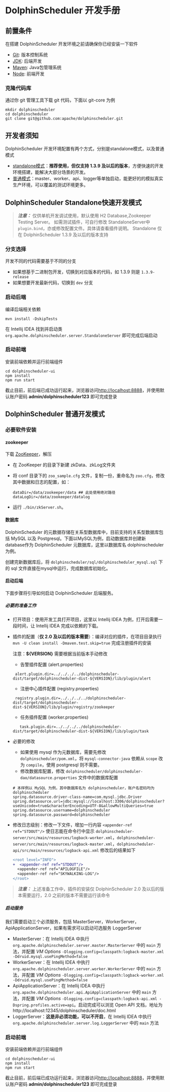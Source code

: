# DolphinScheduler 开发手册

## 前置条件

在搭建 DolphinScheduler 开发环境之前请确保你已经安装一下软件

* [Git](https://git-scm.com/downloads): 版本控制系统
* [JDK](https://www.oracle.com/technetwork/java/javase/downloads/index.html): 后端开发
* [Maven](http://maven.apache.org/download.cgi): Java包管理系统
* [Node](https://nodejs.org/en/download): 前端开发

### 克隆代码库

通过你 git 管理工具下载 git 代码，下面以 git-core 为例

```shell
mkdir dolphinscheduler
cd dolphinscheduler
git clone git@github.com:apache/dolphinscheduler.git
```

## 开发者须知

DolphinScheduler 开发环境配置有两个方式，分别是standalone模式，以及普通模式

* [standalone模式](#dolphinscheduler-standalone快速开发模式)：**推荐使用，但仅支持 1.3.9 及以后的版本**，方便快速的开发环境搭建，能解决大部分场景的开发。
* [普通模式](#dolphinscheduler-普通开发模式)：master、worker、api、logger等单独启动，能更好的的模拟真实生产环境，可以覆盖的测试环境更多。

## DolphinScheduler Standalone快速开发模式

> **_注意：_** 仅供单机开发调试使用，默认使用 H2 Database,Zookeeper Testing Server。
> 如需测试插件，可自行修改 StandaloneServer中`plugin.bind`，亦或修改配置文件。具体请查看插件说明。
> Standalone 仅在 DolphinScheduler 1.3.9 及以后的版本支持

### 分支选择

开发不同的代码需要基于不同的分支

* 如果想基于二进制包开发，切换到对应版本的代码，如 1.3.9 则是 `1.3.9-release`
* 如果想要开发最新代码，切换到 `dev` 分支

### 启动后端

编译后端相关依赖

```shell
mvn install -DskipTests
```

在 Intellij IDEA 找到并启动类 `org.apache.dolphinscheduler.server.StandaloneServer` 即可完成后端启动

### 启动前端

安装前端依赖并运行前端组件

```shell
cd dolphinscheduler-ui
npm install
npm run start
```

截止目前，前后端已成功运行起来，浏览器访问[http://localhost:8888](http://localhost:8888)，并使用默认账户密码 **admin/dolphinscheduler123** 即可完成登录

## DolphinScheduler 普通开发模式

### 必要软件安装

#### zookeeper

下载 [ZooKeeper](https://www.apache.org/dyn/closer.lua/zookeeper/zookeeper-3.6.3)，解压

* 在 ZooKeeper 的目录下新建 zkData、zkLog文件夹
* 将 conf 目录下的 `zoo_sample.cfg` 文件，复制一份，重命名为 `zoo.cfg`，修改其中数据和日志的配置，如：

    ```shell
    dataDir=/data/zookeeper/data ## 此处使用绝对路径
    dataLogDir=/data/zookeeper/datalog
    ```

* 运行 `./bin/zkServer.sh`。

#### 数据库

DolphinScheduler 的元数据存储在关系型数据库中，目前支持的关系型数据库包括 MySQL 以及 Postgresql。下面以MySQL为例，启动数据库并创建新database作为 DolphinScheduler 元数据库，这里以数据库名 dolphinscheduler 为例。

创建完新数据库后，将 `dolphinscheduler/sql/dolphinscheduler_mysql.sql` 下的 sql 文件直接在mysql中运行，完成数据库初始化。

#### 启动后端

下面步骤将引导如何启动 DolphinScheduler 后端服务。

##### 必要的准备工作

* 打开项目：使用开发工具打开项目，这里以 Intellij IDEA 为例，打开后需要一段时间，让 Intellij IDEA 完成以依赖的下载。
  
* 插件的配置（**仅 2.0 及以后的版本需要**）：编译对应的插件，在项目目录执行 `mvn -U clean install -Dmaven.test.skip=true` 完成注册插件的安装

  注意：**${VERSION}** 需要根据当前版本手动修改

  * 告警插件配置 (alert.properties)
  ```alert.properties
   alert.plugin.dir=../../../../dolphinscheduler-dist/target/dolphinscheduler-dist-${VERSION}/lib/plugin/alert	
  ```
  * 注册中心插件配置 (registry.properties)
  ```registry.properties
   registry.plugin.dir=../../../../dolphinscheduler-dist/target/dolphinscheduler-dist-${VERSION}/lib/plugin/registry/zookeeper	
  ```
  * 任务插件配置 (worker.properties)
  ```worker.properties
     task.plugin.dir=../../../../dolphinscheduler-dist/target/dolphinscheduler-dist-${VERSION}/lib/plugin/task	
  ```
* 必要的修改
  * 如果使用 mysql 作为元数据库，需要先修改 `dolphinscheduler/pom.xml`，将 `mysql-connector-java` 依赖从 `scope` 改为 `compile`，使用 postgresql 则不需要。
  * 修改数据库配置，修改 `dolphinscheduler/dolphinscheduler-dao/datasource.properties` 文件中的数据库配置

  ```properties
  # 本样例以 MySQL 为例，其中数据库名为 dolphinscheduler，账户名密码均为 dolphinscheduler
  spring.datasource.driver-class-name=com.mysql.jdbc.Driver
  spring.datasource.url=jdbc:mysql://localhost:3306/dolphinscheduler?useUnicode=true&characterEncoding=UTF-8&allowMultiQueries=true
  spring.datasource.username=dolphinscheduler
  spring.datasource.password=dolphinscheduler
  ```

* 修改日志级别：修改一下文件，增加一行内容 `<appender-ref ref="STDOUT"/>` 使日志能在命令行中显示 `dolphinscheduler-server/src/main/resources/logback-worker.xml`，`dolphinscheduler-server/src/main/resources/logback-master.xml`，`dolphinscheduler-api/src/main/resources/logback-api.xml` 修改后的结果如下

  ```diff
  <root level="INFO">
  +  <appender-ref ref="STDOUT"/>
    <appender-ref ref="APILOGFILE"/>
    <appender-ref ref="SKYWALKING-LOG"/>
  </root>
  ```

> **_注意：_** 上述准备工作中，插件的安装仅 DolphinScheduler 2.0 及以后的版本需要运行，2.0 之前的版本不需要运行该命令

##### 启动服务

我们需要启动三个必须服务，包括 MasterServer，WorkerServer，ApiApplicationServer，如果有需求可以启动可选服务 LoggerServer

* MasterServer：在 Intellij IDEA 中执行 `org.apache.dolphinscheduler.server.master.MasterServer` 中的 `main` 方法，并配置 *VM Options* `-Dlogging.config=classpath:logback-master.xml -Ddruid.mysql.usePingMethod=false`
* WorkerServer：在 Intellij IDEA 中执行 `org.apache.dolphinscheduler.server.worker.WorkerServer` 中的 `main` 方法，并配置 *VM Options* `-Dlogging.config=classpath:logback-worker.xml -Ddruid.mysql.usePingMethod=false`
* ApiApplicationServer：在 Intellij IDEA 中执行 `org.apache.dolphinscheduler.api.ApiApplicationServer` 中的 `main` 方法，并配置 *VM Options* `-Dlogging.config=classpath:logback-api.xml -Dspring.profiles.active=api`。启动完成可以浏览 Open API 文档，地址为 http://localhost:12345/dolphinscheduler/doc.html
* LoggerServer：**这是非必须功能，可以不开启**，在 Intellij IDEA 中执行 `org.apache.dolphinscheduler.server.log.LoggerServer` 中的 `main` 方法

### 启动前端

安装前端依赖并运行前端组件

```shell
cd dolphinscheduler-ui
npm install
npm run start
```

截止目前，前后端已成功运行起来，浏览器访问[http://localhost:8888](http://localhost:8888)，并使用默认账户密码 **admin/dolphinscheduler123** 即可完成登录
